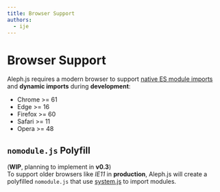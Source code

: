 ```yaml
---
title: Browser Support
authors:
  - ije
---
```


# Browser Support

Aleph.js requires a modern browser to support [native ES module imports](https://caniuse.com/#feat=es6-module) and **dynamic imports** during **development**:
- Chrome >= 61
- Edge >= 16
- Firefox >= 60
- Safari >= 11
- Opera >= 48

## `nomodule.js` Polyfill

(**WIP**, planning to implement in **v0.3**)
<br>
To support older browsers like *IE11* in **production**, Aleph.js will create a polyfilled `nomodule.js` that use [system.js](https://github.com/systemjs/systemjs) to import modules.
